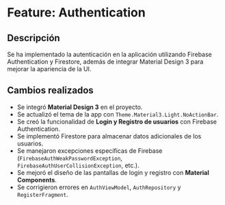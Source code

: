 # Feature: Authentication

## **Descripción**
Se ha implementado la autenticación en la aplicación utilizando Firebase Authentication y Firestore, además de integrar Material Design 3 para mejorar la apariencia de la UI.

## **Cambios realizados**
- Se integró **Material Design 3** en el proyecto.
- Se actualizó el tema de la app con `Theme.Material3.Light.NoActionBar`.
- Se creó la funcionalidad de **Login y Registro de usuarios** con Firebase Authentication.
- Se implementó Firestore para almacenar datos adicionales de los usuarios.
- Se manejaron excepciones específicas de Firebase (`FirebaseAuthWeakPasswordException`, `FirebaseAuthUserCollisionException`, etc.).
- Se mejoró el diseño de las pantallas de login y registro con **Material Components**.
- Se corrigieron errores en `AuthViewModel`, `AuthRepository` y `RegisterFragment`.

